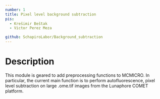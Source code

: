 ```yaml
---
number: 1
title: Pixel level background subtraction
pis:
  - Krešimir Beštak
  - Victor Perez Meza

github: SchapiroLabor/Background_subtraction
---
```


# Description

This module is geared to add preprocessing functions to MCMICRO. In particular, the current main function is to perform autofluorescence, pixel level subtraction on large .ome.tif images from the Lunaphore COMET platform.